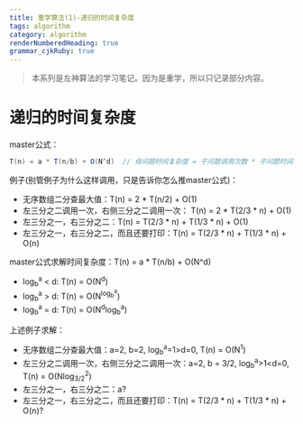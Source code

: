 ```yaml
---
title: 重学算法(1)-递归的时间复杂度
tags: algorithm
category: algorithm
renderNumberedHeading: true
grammar_cjkRuby: true
---
```


> 本系列是左神算法的学习笔记。因为是重学，所以只记录部分内容。

# 递归的时间复杂度
master公式：

``` java
T(n) = a * T(n/b) + O(N^d)  // 母问题时间复杂度 = 子问题调用次数 * 子问题时间复杂度 + 其余步骤
```
例子(别管例子为什么这样调用，只是告诉你怎么推master公式)：
 - 无序数组二分查最大值：T(n) = 2 * T(n/2) + O(1)
 - 左三分之二调用一次，右侧三分之二调用一次： T(n) = 2 * T(2/3 * n) + O(1) 
 - 左三分之一，右三分之二：T(n) = T(2/3 * n) + T(1/3 * n) + O(1)
 - 左三分之一，右三分之二，而且还要打印：T(n) = T(2/3 * n) + T(1/3 * n) + O(n)

master公式求解时间复杂度：T(n) = a * T(n/b) + O(N^d) 

- log<sub>b</sub><sup>a</sup> < d: T(n) = O(N<sup>d</sup>)
- log<sub>b</sub><sup>a</sup> > d: T(n) = O(N<sup>log<sub>b</sub><sup>a</sup></sup>)
- log<sub>b</sub><sup>a</sup> = d: T(n) = O(N<sup>d</sup>log<sub>b</sub><sup>a</sup>)

上述例子求解：
- 无序数组二分查最大值：a=2, b=2, log<sub>b</sub><sup>a</sup>=1>d=0, T(n) = O(N<sup>1</sup>)
 - 左三分之二调用一次，右侧三分之二调用一次：a=2, b = 3/2,  log<sub>b</sub><sup>a</sup>>1<d=0, T(n) = O(Nlog<sub>3/2</sub><sup>2</sup>)
 - 左三分之一，右三分之二：a?
 - 左三分之一，右三分之二，而且还要打印：T(n) = T(2/3 * n) + T(1/3 * n) + O(n)?

